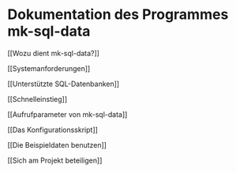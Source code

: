 # Dokumentation des Programmes mk-sql-data

[[Wozu dient mk-sql-data?]]

[[Systemanforderungen]]

[[Unterstützte SQL-Datenbanken]]

[[Schnelleinstieg]]

[[Aufrufparameter von mk-sql-data]]

[[Das Konfigurationsskript]]

[[Die Beispieldaten benutzen]]

[[Sich am Projekt beteiligen]]